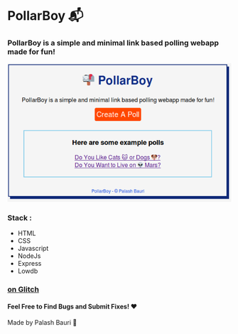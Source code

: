 # PollarBoy 📬
### PollarBoy is a simple and minimal link based polling webapp made for fun!

![](./public/screenshot.png)

### Stack : 
* HTML
* CSS
* Javascript
* NodeJs
* Express
* Lowdb

### [on Glitch](https://glitch.com/~pollarboy)

#### Feel Free to Find Bugs and Submit Fixes! :heart:

Made by Palash Bauri :ghost:

